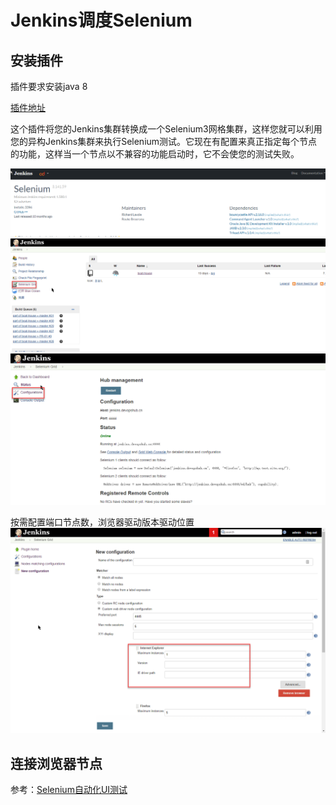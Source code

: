 # Jenkins调度Selenium 

## 安装插件

插件要求安装java 8

[插件地址](https://plugins.jenkins.io/selenium/)

这个插件将您的Jenkins集群转换成一个Selenium3网格集群，这样您就可以利用您的异构Jenkins集群来执行Selenium测试。它现在有配置来真正指定每个节点的功能，这样当一个节点以不兼容的功能启动时，它不会使您的测试失败。

![](images/2020-02-27_8-56-55.png)
![](images/2020-02-27_8-53-44.png)
![](images/2020-02-27_8-58-22.png)


按需配置端口节点数，浏览器驱动版本驱动位置
![](images/2020-02-27_8-59-44.png)

## 连接浏览器节点

参考：[Selenium自动化UI测试](docs/Selenium自动化UI测试.md)
